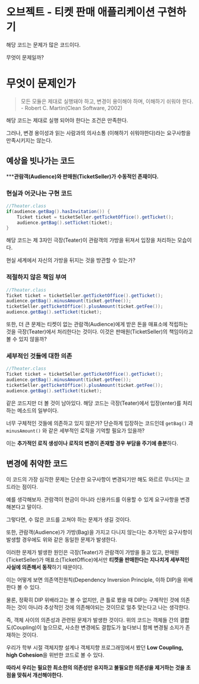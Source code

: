 # 오브젝트 - 티켓 판매 애플리케이션 구현하기

해당 코드는 문제가 많은 코드이다.

무엇이 문제일까? 

# 무엇이 문제인가

> 모든 모듈은 제대로 실행돼야 하고, 변경이 용이해야 하며, 이해하기 쉬워야 한다. - Robert C. Martin(Clean Software, 2002)

해당 코드는 제대로 실행 되어야 한다는 조건은 만족한다.

그러나, 변경 용이성과 읽는 사람과의 의사소통 (이해하기 쉬워야한다)라는 요구사항을 만족시키지는 않는다.

## 예상을 빗나가는 코드

*****관람객(Audience)와 판매원(TicketSeller)가 수동적인 존재이다.**

### 현실과 어긋나는 구현 코드

```java
//Theater.class 
if(audience.getBag().hasInvitation()) {
	Ticket ticket = ticketSeller.getTicketOffice().getTicket();
	audience.getBag().setTicket(ticket);
}
```

해당 코드는 제 3자인 극장(Teater)이 관람객의 가방을 뒤져서 입장을 처리하는 모습이다.

현실 세계에서 자신의 가방을 뒤지는 것을 방관할 수 있는가? 

### 적절하지 않은 책임 부여

```java
//Theater.class 
Ticket ticket = ticketSeller.getTicketOffice().getTicket();
audience.getBag().minusAmount(ticket.getFee());
ticketSeller.getTicketOffice().plusAmount(ticket.getFee());
audience.getBag().setTicket(ticket);
```

또한, 더 큰 문제는 티켓이 없는 관람객(Audience)에게 받은 돈을 매표소에 적립하는 것을 극장(Teater)에서 처리한다는 것이다. 이것은 판매원(TicketSeller)의 책임이라고 볼 수 있지 않을까?

### 세부적인 것들에 대한 의존

```java
//Theater.class 
Ticket ticket = ticketSeller.getTicketOffice().getTicket();
audience.getBag().minusAmount(ticket.getFee());
ticketSeller.getTicketOffice().plusAmount(ticket.getFee());
audience.getBag().setTicket(ticket);
```

같은 코드지만 더 볼 것이 남아있다. 해당 코드는 극장(Teater)에서 입장(enter)를 처리하는 메소드의 일부이다.

너무 구체적인 것들에 의존하고 있지 않은가? 단순하게 입장하는 코드인데 `getBag()` 과 `minusAmount()` 와 같은 세부적인 로직을 기억할 필요가 있을까?

이는 **추가적인 로직 생성이나 로직의 변경이 존재할 경우 부담을 주기에 충분**하다.

## 변경에 취약한 코드

이 코드의 가장 심각한 문제는 단순한 요구사항이 변경되기만 해도 와르르 무너지는 코드라는 점이다.

예를 생각해보자. 관람객이 현금이 아니라 신용카드를 이용할 수 있게 요구사항을 변경해본다고 말이다.

그렇다면, 수 많은 코드를 고쳐야 하는 문제가 생길 것이다.

또한, 관람객(Audience)가 가방(Bag)을 가지고 다니지 않는다는 추가적인 요구사항이 발생할 경우에도 위와 같은 동일한 문제가 발생한다. 

이러한 문제가 발생한 원인은 극장(Teater)가 관람객이 가방을 들고 있고, 판매원(TicketSeller)가 매표소(TicketOffice)에서만 **티켓을 판매한다는 지나치게 세부적인 사실에 의존해서 동작**하기 때문이다.

이는 어떻게 보면 의존역전원칙(Dependency Inversion Principle, 이하 DIP)을 위배한다 볼 수 있다.

물론, 정확히 DIP 위배라고는 볼 수 없지만, 큰 틀로 봤을 때 DIP는 구체적인 것에 의존하는 것이 아니라 추상적인 것에 의존해야되는 것이므로 얼추 맞는다고 나는 생각한다.

즉, 객체 사이의 의존성과 관련된 문제가 발생한 것이다. 위의 코드는 객체들 간의 결합도(Coupling)이 높으므로, 사소한 변경에도 결합도가 높다보니 함께 변경될 소지가 존재하는 것이다.

우리가 학부 시절 객체지향 설계나 객체지향 프로그래밍에서 봤던 **Low Coupling, high Cohesion**을  위반한 코드로 볼 수 있다.

**따라서 우리는 필요한 최소한의 의존성만 유지하고 불필요한 의존성을 제거하는 것을 초점을 맞춰서 개선해야한다.**
